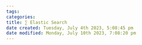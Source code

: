 ```yaml
---
tags: 
categories: 
title: ∑ Elastic Search
date created: Tuesday, July 4th 2023, 5:08:45 pm
date modified: Monday, July 10th 2023, 7:08:20 pm
---
```

